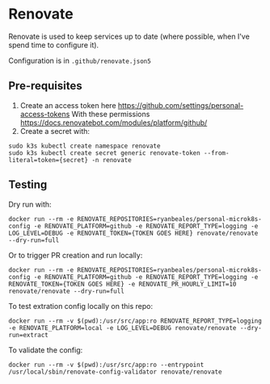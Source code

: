 # Renovate
Renovate is used to keep services up to date (where possible, when I've spend time to configure it).

Configuration is in `.github/renovate.json5`

## Pre-requisites

1. Create an access token here https://github.com/settings/personal-access-tokens With these permissions https://docs.renovatebot.com/modules/platform/github/
1. Create a secret with:
```
sudo k3s kubectl create namespace renovate
sudo k3s kubectl create secret generic renovate-token --from-literal=token={secret} -n renovate
```

## Testing
Dry run with:
```
docker run --rm -e RENOVATE_REPOSITORIES=ryanbeales/personal-microk8s-config -e RENOVATE_PLATFORM=github -e RENOVATE_REPORT_TYPE=logging -e LOG_LEVEL=DEBUG -e RENOVATE_TOKEN={TOKEN GOES HERE} renovate/renovate --dry-run=full
```

Or to trigger PR creation and run locally:
```
docker run --rm -e RENOVATE_REPOSITORIES=ryanbeales/personal-microk8s-config -e RENOVATE_PLATFORM=github -e RENOVATE_REPORT_TYPE=logging -e RENOVATE_TOKEN={TOKEN GOES HERE} -e RENOVATE_PR_HOURLY_LIMIT=10 renovate/renovate --dry-run=full
```

To test extration config locally on this repo:
```
docker run --rm -v $(pwd):/usr/src/app:ro RENOVATE_REPORT_TYPE=logging -e RENOVATE_PLATFORM=local -e LOG_LEVEL=DEBUG renovate/renovate --dry-run=extract
```

To validate the config:
```
docker run --rm -v $(pwd):/usr/src/app:ro --entrypoint /usr/local/sbin/renovate-config-validator renovate/renovate
```